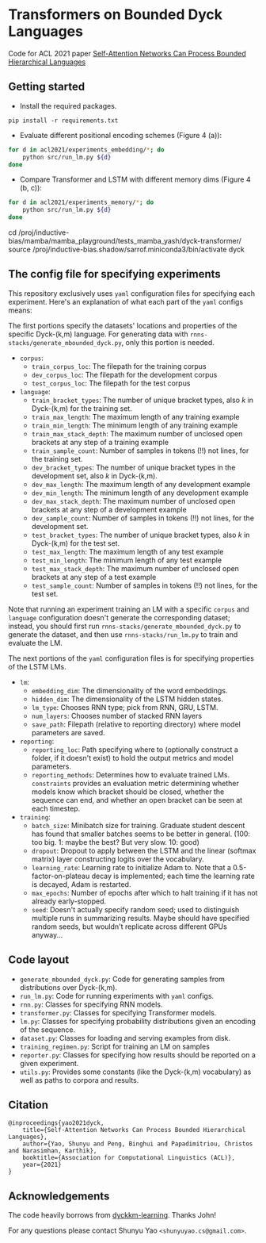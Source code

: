 
# Transformers on Bounded Dyck Languages
Code for ACL 2021 paper [Self-Attention Networks Can Process Bounded Hierarchical Languages](https://arxiv.org/abs/2105.11115)

## Getting started

* Install the required packages.

```
pip install -r requirements.txt
```

* Evaluate different positional encoding schemes (Figure 4 (a)):

```bash
for d in acl2021/experiments_embedding/*; do
	python src/run_lm.py ${d}
done
```

* Compare Transformer and LSTM with different memory dims (Figure 4 (b, c)):

```bash
for d in acl2021/experiments_memory/*; do
	python src/run_lm.py ${d}
done
```
cd /proj/inductive-bias/mamba/mamba_playground/tests_mamba_yash/dyck-transformer/
source /proj/inductive-bias.shadow/sarrof.miniconda3/bin/activate dyck

## The config file for specifying experiments
This repository exclusively uses `yaml` configuration files for specifying each experiment.
Here's an explanation of what each part of the `yaml` configs means:

The first portions specify the datasets' locations and properties of the specific Dyck-(k,m) language.
For generating data with `rnns-stacks/generate_mbounded_dyck.py`, only this portion is needed.
 - `corpus`:
    - `train_corpus_loc`: The filepath for the training corpus
    - `dev_corpus_loc`: The filepath for the development corpus
    - `test_corpus_loc`: The filepath for the test corpus
- `language`:
    - `train_bracket_types`: The number of unique bracket types, also _k_ in Dyck-(k,m) for the training set.
    - `train_max_length`: The maximum length of any training example 
    - `train_min_length`: The minimum length of any training example 
    - `train_max_stack_depth`: The maximum number of unclosed open brackets at any step of a training example
    - `train_sample_count`: Number of samples in tokens (!!) not lines, for the training set.
    - `dev_bracket_types`: The number of unique bracket types in the development set, also _k_ in Dyck-(k,m).
    - `dev_max_length`: The maximum length of any development example 
    - `dev_min_length`: The minimum length of any development example 
    - `dev_max_stack_depth`: The maximum number of unclosed open brackets at any step of a development example
    - `dev_sample_count`: Number of samples in tokens (!!) not lines, for the development set.
    - `test_bracket_types`: The number of unique bracket types, also _k_ in Dyck-(k,m) for the test set.
    - `test_max_length`: The maximum length of any test example 
    - `test_min_length`: The minimum length of any test example 
    - `test_max_stack_depth`: The maximum number of unclosed open brackets at any step of a test example
    - `test_sample_count`: Number of samples in tokens (!!) not lines, for the test set.

Note that running an experiment training an LM with a specific `corpus` and `language` configuration doesn't generate the corresponding dataset; instead, you should first run  `rnns-stacks/generate_mbounded_dyck.py` to generate the dataset, and then use `rnns-stacks/run_lm.py` to train and evaluate the LM.

The next portions of the `yaml` configuration files is for specifying properties of the LSTM LMs.

- `lm`: 
     - `embedding_dim`: The dimensionality of the word embeddings.
     - `hidden_dim`: The dimensionality of the LSTM hidden states.
     - `lm_type`: Chooses RNN type; pick from RNN, GRU, LSTM.
     - `num_layers`: Chooses number of stacked RNN layers
     - `save_path`: Filepath (relative to reporting directory) where model parameters are saved.
 - `reporting`: 
     - `reporting_loc`: Path specifying where to (optionally construct a folder, if it doesn't exist) to hold the output metrics and model parameters.
     - `reporting_methods`: Determines how to evaluate trained LMs. `constraints` provides an evaluation metric determining whether models know which bracket should be closed, whether the sequence can end, and whether an open bracket can be seen at each timestep.
 - `training`: 
     - `batch_size`: Minibatch size for training. Graduate student descent has found that smaller batches seems to be better in general. (100: too big. 1: maybe the best? But very slow. 10: good)
     - `dropout`: Dropout to apply between the LSTM and the linear (softmax matrix) layer constructing logits over the vocabulary.
     - `learning_rate`: Learning rate to initialize Adam to. Note that a 0.5-factor-on-plateau decay is implemented; each time the learning rate is decayed, Adam is restarted.
     - `max_epochs`: Number of epochs after which to halt training if it has not already early-stopped.
     - `seed`: Doesn't actually specify random seed; used to distinguish multiple runs in summarizing results. Maybe should have specified random seeds, but wouldn't replicate across different GPUs anyway...

## Code layout
- `generate_mbounded_dyck.py`: Code for generating samples from distributions over Dyck-(k,m).
- `run_lm.py`: Code for running experiments with `yaml` configs.
- `rnn.py`: Classes for specifying RNN models.
- `transformer.py`: Classes for specifying Transformer models.
- `lm.py`: Classes for specifying probability distributions given an encoding of the sequence.
- `dataset.py`: Classes for loading and serving examples from disk.
- `training_regimen.py`: Script for training an LM on samples
- `reporter.py`: Classes for specifying how results should be reported on a given experiment.
- `utils.py`: Provides some constants (like the Dyck-(k,m) vocabulary) as well as paths to corpora and results.

## Citation

```
@inproceedings{yao2021dyck,
    title={Self-Attention Networks Can Process Bounded Hierarchical Languages},
    author={Yao, Shunyu and Peng, Binghui and Papadimitriou, Christos and Narasimhan, Karthik},
    booktitle={Association for Computational Linguistics (ACL)},
    year={2021}
}
```

## Acknowledgements

The code heavily borrows from [dyckkm-learning](https://github.com/john-hewitt/dyckkm-learning). Thanks John!

For any questions please contact Shunyu Yao `<shunyuyao.cs@gmail.com>`.